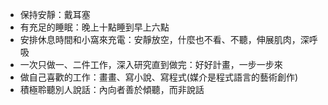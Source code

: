 - 保持安靜：戴耳塞
- 有充足的睡眠：晚上十點睡到早上六點
- 安排休息時間和小窩來充電：安靜放空，什麼也不看、不聽，伸展肌肉，深呼吸
- 一次只做一、二件工作，深入研究直到做完：好好計畫，一步一步來
- 做自己喜歡的工作：畫畫、寫小說、寫程式(媒介是程式語言的藝術創作)
- 積極聆聽別人說話：內向者善於傾聽，而非說話
